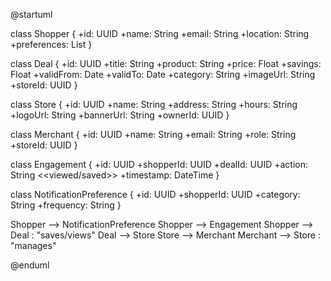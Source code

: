 @startuml

class Shopper {
  +id: UUID
  +name: String
  +email: String
  +location: String
  +preferences: List<String>
}

class Deal {
  +id: UUID
  +title: String
  +product: String
  +price: Float
  +savings: Float
  +validFrom: Date
  +validTo: Date
  +category: String
  +imageUrl: String
  +storeId: UUID
}

class Store {
  +id: UUID
  +name: String
  +address: String
  +hours: String
  +logoUrl: String
  +bannerUrl: String
  +ownerId: UUID
}

class Merchant {
  +id: UUID
  +name: String
  +email: String
  +role: String
  +storeId: UUID
}

class Engagement {
  +id: UUID
  +shopperId: UUID
  +dealId: UUID
  +action: String <<viewed/saved>>
  +timestamp: DateTime
}

class NotificationPreference {
  +id: UUID
  +shopperId: UUID
  +category: String
  +frequency: String
}

Shopper --> NotificationPreference
Shopper --> Engagement
Shopper --> Deal : "saves/views"
Deal --> Store
Store --> Merchant
Merchant --> Store : "manages"

@enduml
